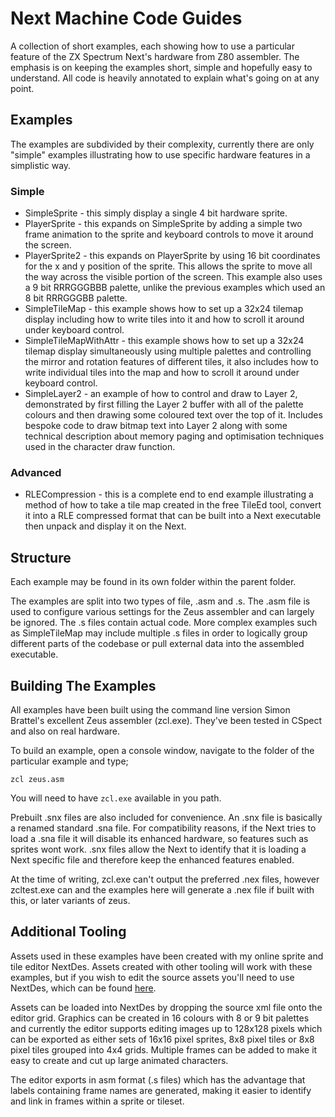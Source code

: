 # Next Machine Code Guides
A collection of short examples, each showing how to use a particular feature of the ZX Spectrum Next's hardware from Z80 assembler. The emphasis is on keeping the examples short, simple and hopefully easy to understand. All code is heavily annotated to explain what's going on at any point.

## Examples
The examples are subdivided by their complexity, currently there are only "simple" examples illustrating how to use specific hardware features in a simplistic way.

### Simple
* SimpleSprite - this simply display a single 4 bit hardware sprite.
* PlayerSprite - this expands on SimpleSprite by adding a simple two frame animation to the sprite and keyboard controls to move it around the screen.
* PlayerSprite2 - this expands on PlayerSprite by using 16 bit coordinates for the x and y position of the sprite. This allows the sprite to move all the way across the visible portion of the screen. This example also uses a 9 bit RRRGGGBBB palette, unlike the previous examples which used an 8 bit RRRGGGBB palette.
* SimpleTileMap - this example shows how to set up a 32x24 tilemap display including how to write tiles into it and how to scroll it around under keyboard control.
* SimpleTileMapWithAttr - this example shows how to set up a 32x24 tilemap display simultaneously using multiple palettes and controlling the mirror and rotation features of different tiles, it also includes how to write individual tiles into the map and how to scroll it around under keyboard control.
* SimpleLayer2 - an example of how to control and draw to Layer 2, demonstrated by first filling the Layer 2 buffer with all of the palette colours and then drawing some coloured text over the top of it. Includes bespoke code to draw bitmap text into Layer 2 along with some technical description about memory paging and optimisation techniques used in the character draw function.

### Advanced
* RLECompression - this is a complete end to end example illustrating a method of how to take a tile map created in the free TileEd tool, convert it into a RLE compressed format that can be built into a Next executable then unpack and display it on the Next.

## Structure
Each example may be found in its own folder within the parent folder.

The examples are split into two types of file, .asm and .s. The .asm file is used to configure various settings for the Zeus assembler and can largely be ignored. The .s files contain actual code. More complex examples such as SimpleTileMap may include multiple .s files in order to logically group different parts of the codebase or pull external data into the assembled executable.

## Building The Examples
All examples have been built using the command line version Simon Brattel's excellent Zeus assembler (zcl.exe). They've been tested in CSpect and also on real hardware.

To build an example, open a console window, navigate to the folder of the particular example and type;

```
zcl zeus.asm
```
You will need to have ```zcl.exe``` available in you path.

Prebuilt .snx files are also included for convenience. An .snx file is basically a renamed standard .sna file. For compatibility reasons, if the Next tries to load a .sna file it will disable its enhanced hardware, so features such as sprites wont work. .snx files allow the Next to identify that it is loading a Next specific file and therefore keep the enhanced features enabled.

At the time of writing, zcl.exe can't output the preferred .nex files, however zcltest.exe can and the examples here will generate a .nex file if built with this, or later variants of zeus.

## Additional Tooling
Assets used in these examples have been created with my online sprite and tile editor NextDes. Assets created with other tooling will work with these examples, but if you wish to edit the source assets you'll need to use NextDes, which can be found [here](http://www.stevemonks.com/nextdes/).

Assets can be loaded into NextDes by dropping the source xml file onto the editor grid. Graphics can be created in 16 colours with 8 or 9 bit palettes and currently the editor supports editing images up to 128x128 pixels which can be exported as either sets of 16x16 pixel sprites, 8x8 pixel tiles or 8x8 pixel tiles grouped into 4x4 grids. Multiple frames can be added to make it easy to create and cut up large animated characters.

The editor exports in asm format (.s files) which has the advantage that labels containing frame names are generated, making it easier to identify and link in frames within a sprite or tileset.